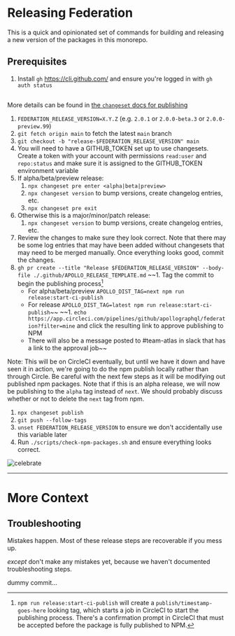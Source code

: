 # Releasing Federation

This is a quick and opinionated set of commands for building and releasing a new version of the packages in this monorepo.

## Prerequisites

1. Install `gh` https://cli.github.com/ and ensure you're logged in with `gh auth status`

##

More details can be found in [the `changeset` docs for publishing](https://github.com/changesets/changesets/blob/main/docs/intro-to-using-changesets.md#versioning-and-publishing)

1. `FEDERATION_RELEASE_VERSION=X.Y.Z` (e.g. `2.0.1` or `2.0.0-beta.3` or `2.0.0-preview.99`)
1. `git fetch origin main` to fetch the latest `main` branch
1. `git checkout -b "release-$FEDERATION_RELEASE_VERSION" main`
1. You will need to have a GITHUB_TOKEN set up to use changesets. Create a token with your account with permissions `read:user` and `repo:status` and make sure it is assigned to the GITHUB_TOKEN environment variable
1. If alpha/beta/preview release:
   1. `npx changeset pre enter <alpha|beta|preview>`
   2. `npx changeset version` to bump versions, create changelog entries, etc.
   3. `npx changeset pre exit`
1. Otherwise this is a major/minor/patch release:
   1. `npx changeset version` to bump versions, create changelog entries, etc.
1. Review the changes to make sure they look correct. Note that there may be some log entries that may have been added without changesets that may need to be merged manually. Once everything looks good, commit the changes. 
1. `gh pr create --title "Release $FEDERATION_RELEASE_VERSION" --body-file ./.github/APOLLO_RELEASE_TEMPLATE.md`
~~1. Tag the commit to begin the publishing process[^publishing]
    - For alpha/beta/preview `APOLLO_DIST_TAG=next npm run release:start-ci-publish`
    - For release `APOLLO_DIST_TAG=latest npm run release:start-ci-publish`~~
~~1. `echo https://app.circleci.com/pipelines/github/apollographql/federation?filter=mine` and click the resulting link to approve publishing to NPM
    - There will also be a message posted to #team-atlas in slack that has a link to the approval job~~

Note: This will be on CircleCI eventually, but until we have it down and have seen it in action, we're going to do the npm publish locally rather than through Circle. Be careful with the next few steps as it will be modifying out published npm packages. Note that if this is an alpha release, we will now be publishing to the `alpha` tag instead of `next`. We should probably discuss whether or not to delete the `next` tag from npm.

1. `npx changeset publish`
2.  `git push --follow-tags`
3.  `unset FEDERATION_RELEASE_VERSION` to ensure we don't accidentally use this variable later
4.  Run `./scripts/check-npm-packages.sh` and ensure everything looks correct.

![celebrate](https://media.giphy.com/media/LZElUsjl1Bu6c/giphy.gif)

---

# More Context

## Troubleshooting

Mistakes happen. Most of these release steps are recoverable if you mess up.

_except_ don't make any mistakes yet, because we haven't documented troubleshooting steps.

[^publishing]: `npm run release:start-ci-publish` will create a `publish/timestamp-goes-here` looking tag, which starts a job in CircleCI to start the publishing process. There's a confirmation prompt in CircleCI that must be accepted before the package is fully published to NPM.

dummy commit...